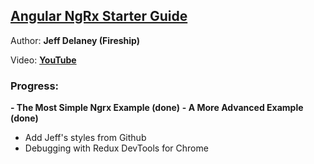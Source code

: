 ## [Angular NgRx Starter Guide](https://fireship.io/lessons/angular-ngrx-redux-starter-guide)

Author: **Jeff Delaney (Fireship)**

Video: **[YouTube](https://www.youtube.com/watch?v=f97ICOaekNU)**

### Progress:
**- The Most Simple Ngrx Example (done)**
**- A More Advanced Example (done)**
- Add Jeff's styles from Github
- Debugging with Redux DevTools for Chrome
